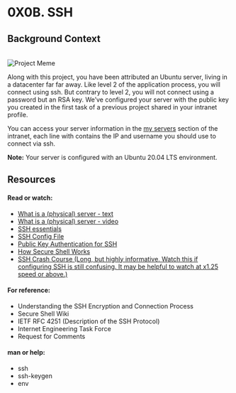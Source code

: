 <h1>0X0B. SSH</h1>

<h2>Background Context</h2><br>
<img src="[https://github.com/SeunAkinbo/alx-system_engineering-devops/assets/36178371/ee867ef3-5b72-40fe-8c35-0ea80ecbc3cd](https://s3.amazonaws.com/intranet-projects-files/holbertonschool-sysadmin_devops/244/zPVRKhPsUP5lK.gif)" alt="Project Meme">
<p>Along with this project, you have been attributed an Ubuntu server, living in a datacenter far far away. Like level 2 of the application process, you will connect using ssh. But contrary to level 2, you will not connect using a password but an RSA key. We’ve configured your server with the public key you created in the first task of a previous project shared in your intranet profile.

You can access your server information in the <a href="https://intranet.alxswe.com/servers">my servers</a> section of the intranet, each line with contains the IP and username you should use to connect via ssh.

<b>Note:</b> Your server is configured with an Ubuntu 20.04 LTS environment.</p>
<h2>Resources</h2>
<h4>Read or watch:</h4>
<ul>
  <li><a href="https://en.wikipedia.org/wiki/Server_%28computing%29#Hardware_requirement">What is a (physical) server - text</a></li>
  <li><a href="https://www.youtube.com/watch?v=B1ANfsDyjeA">What is a (physical) server - video</a></li>
  <li><a href="https://www.digitalocean.com/community/tutorials/ssh-essentials-working-with-ssh-servers-clients-and-keys">SSH essentials</a></li>
  <li><a href="https://www.ssh.com/academy/ssh/config">SSH Config File</a></li>
  <li><a href="https://www.ssh.com/academy/ssh/public-key-authentication">Public Key Authentication for SSH</a></li>
  <li><a href="https://www.youtube.com/watch?v=ORcvSkgdA58">How Secure Shell Works</a></li>
  <li><a href="https://www.youtube.com/watch?v=hQWRp-FdTpc">SSH Crash Course (Long, but highly informative. Watch this if configuring SSH is still confusing. It may be helpful to watch at x1.25 speed or above.)</a></li>
</ul>
<h4>For reference:</h4>
<ul>
  <li>Understanding the SSH Encryption and Connection Process</li>
  <li>Secure Shell Wiki</li>
  <li>IETF RFC 4251 (Description of the SSH Protocol)</li>
  <li>Internet Engineering Task Force</li>
  <li>Request for Comments</li>
</ul>
<h4>man or help:</h4>
<ul>
  <li>ssh</li>
  <li>ssh-keygen</li>
  <li>env</li>
</ul>

